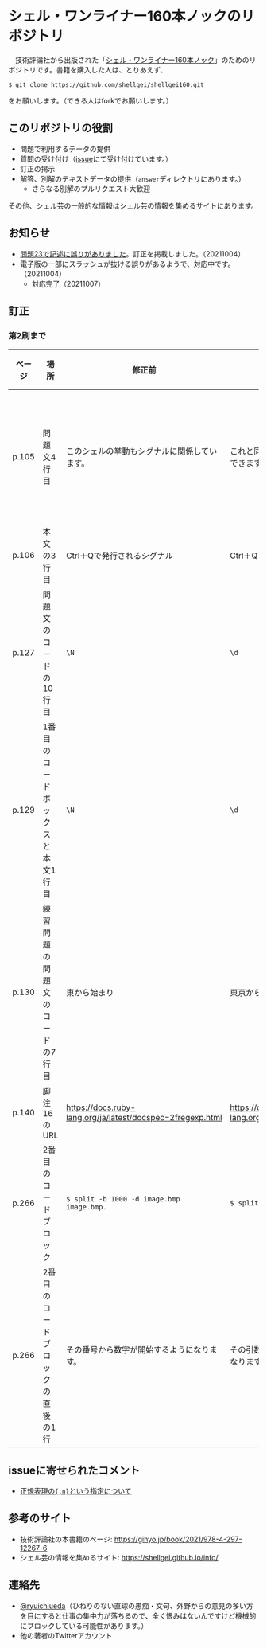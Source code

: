 # シェル・ワンライナー160本ノックのリポジトリ

　技術評論社から出版された「[シェル・ワンライナー160本ノック](https://gihyo.jp/book/2021/978-4-297-12267-6)」のためのリポジトリです。書籍を購入した人は、とりあえず、

```
$ git clone https://github.com/shellgei/shellgei160.git
```

をお願いします。（できる人はforkでお願いします。）

## このリポジトリの役割

* 問題で利用するデータの提供
* 質問の受け付け（[issue](https://github.com/shellgei/shellgei160/issues)にて受け付けています。）
* 訂正の掲示
* 解答、別解のテキストデータの提供（`answer`ディレクトリにあります。）
    * さらなる別解のプルリクエスト大歓迎


その他、シェル芸の一般的な情報は[シェル芸の情報を集めるサイト](https://shellgei.github.io/info/)にあります。

## お知らせ

* [問題23で記述に誤りがありました](https://github.com/shellgei/shellgei160/issues/6)。訂正を掲載しました。（20211004）
* 電子版の一部にスラッシュが抜ける誤りがあるようで、対応中です。（20211004）
    * 対応完了（20211007） 

## 訂正

### 第2刷まで

|ページ|場所|修正前|修正後|発見者・状況|コメント（主に上田）|
|-----|--------------------|-------------|----------------|----------|----------|
|p.105  |問題文4行目|このシェルの挙動もシグナルに関係しています。|これと同じような挙動はシグナルでも実現できます。| [issue6](https://github.com/shellgei/shellgei160/issues/6)|たぶん私が筆を入れたときに埋め込み -> みんなスルーという状況で発生したような気が・・・|
|p.106 |本文の3行目|Ctrl＋Qで発行されるシグナル|Ctrl＋Qと同じ働きをするシグナル|同上|同上|
|p.127 |問題文のコードの10行目|`\N`|`\d`|[issue8](https://github.com/shellgei/shellgei160/issues/8)|あれ・・・なんでだろう・・・|
|p.129 |1番目のコードボックスと本文1行目|`\N`|`\d`|同上|同上|
|p.130 |練習問題の問題文のコードの7行目|東から始まり|東京から始まり|[issue9](https://github.com/shellgei/shellgei160/issues/9)|不注意でした。|
|p.140 |脚注16のURL|https://docs.ruby-lang.org/ja/latest/docspec=2fregexp.html|https://docs.ruby-lang.org/ja/latest/doc/spec=2fregexp.html|[issue10](https://github.com/shellgei/shellgei160/issues/10)|すみません!|
|p.266| 2番目のコードブロック | `$ split -b 1000 -d image.bmp image.bmp.` | `$ split -b 1000 image.bmp image.bmp.` | [issue27](https://github.com/shellgei/shellgei160/issues/27) | `-d`を使った没案の一部消し忘れのようです。 |
|p.266| 2番目のコードブロックの直後の1行 | その番号から数字が開始するようになります。 | その引数の番号から数字が開始するようになります。 | [issue27](https://github.com/shellgei/shellgei160/issues/27) | 同上 |


## issueに寄せられたコメント

* [正規表現の`{,n}`という指定について](https://github.com/shellgei/shellgei160/issues/7)

## 参考のサイト

* 技術評論社の本書籍のページ: https://gihyo.jp/book/2021/978-4-297-12267-6
* シェル芸の情報を集めるサイト: https://shellgei.github.io/info/

## 連絡先

* [@ryuichiueda](https://twitter.com/ryuichiueda)（ひねりのない直球の愚痴・文句、外野からの意見の多い方を目にすると仕事の集中力が落ちるので、全く恨みはないんですけど機械的にブロックしている可能性があります。）
* 他の著者のTwitterアカウント
